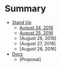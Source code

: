 # Summary

* [Stand Up](stand-up/README.md)
    * [August 24, 2016](stand-up/august-24-2016.md)
    * [August 25, 2016](stand-up/august-25-2016.md)
    * [August 26, 2016]
    * [August 27, 2016]
    * [August 28, 2016]
* [Docs](docs/README.md)
    * [Proposal]
   
